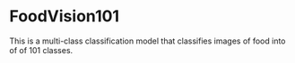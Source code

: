 # FoodVision101
This is a multi-class classification model that classifies images of food into of of 101 classes. 
